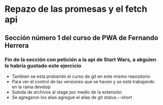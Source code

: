 # Repazo  de las promesas y el fetch api

## Sección número 1 del curso de PWA de Fernando Herrera

### Fin de la sección con petición a la api de Start Wars, a akguien le habría gustado este ejercicio

- Tambien se esta probando el curso de git en este mismo repositorio
- Para ver el control de las versiones que se hacen y se está trabajando en la rama develop
- Subida de archivos al stage por medio de la extensión
- Se agregaron los alias agregué el alias de git status --short